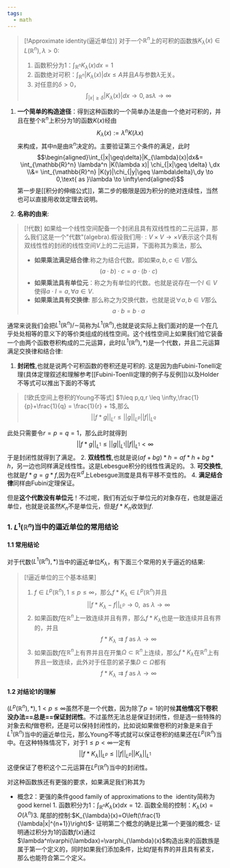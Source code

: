 ```yaml
---
tags:
  - math
---
```


> [!Approximate identity(逼近单位)]
> 对于一个$\mathbb{R}^n$上的可积的函数族$K_{\lambda}(x)\in L(\mathbb{R}^n),\lambda>0$:
> 1.  函数积分为1：$\int_{\mathbb{R}^n}K_{\lambda}(x)dx=1$ 
> 2.  函数绝对可积：$\int_{\mathbb{R}^n}|K_{\lambda}(x)|dx\leq A$并且$A$与参数$\lambda$无关。
> 3.  对任意的$\delta>0$，$$\int_{|x|\geq\delta}|K_{\lambda}(x)|dx\to0,\text{as}\lambda\to\infty$$

1. **一个简单的构造途径**：得到这种函数的一个简单办法是由一个绝对可积的，并且在整个$\mathbb{R}^n$上积分为1的函数$K(x)$经由$$K_{\lambda}(x):=\lambda^nK(\lambda x)$$来构成，其中n是由$\mathbb{R}^n$决定的。主要验证第三个条件的满足，此时$$\begin{aligned}\int_{|x|\geq\delta}|K_{\lambda}(x)|dx&= \int_{\mathbb{R}^n} \lambda^n |K(\lambda x)| \chi_{|x|\geq \delta} \,dx \\&= \int_{\mathbb{R}^n} |K(y)|\chi_{|y|\geq \lambda\delta}\,dy \to 0,\text{ as }\lambda \to \infty\end{aligned}$$
第一步是[[积分的伸缩公式]]，第二步的极限是因为积分的绝对连续性，当然也可以直接用收敛定理去说明。

2. **名称的由来**: 

> [!代数]
> 如果给一个线性空间配备一个封闭且具有双线性性的二元运算，那么我们这是一个"代数"(algebra).假设我们用$\cdot :V\times V \to \times V$表示这个具有双线性性的封闭的线性空间$V$上的二元运算，下面称其为乘法，那么
> * **如果乘法满足结合律**:称之为结合代数。即如果$a,b,c \in V$那么$$(a\cdot b)\cdot c = a \cdot (b\cdot c)$$
> * **如果乘法具有单位元**：称之为有单位的代数。也就是说存在一个$I \in V$使得$a \cdot I = a,\forall a \in V$.
> * **如果乘法具有交换律**: 那么称之为交换代数，也就是说$\forall a,b \in V$那么$$a\cdot b = b \cdot a$$

通常来说我们会把$L^{1}(\mathbb{R}^n)/\sim$简称为$L^{1}(\mathbb{R}^n)$,也就是说实际上我们面对的是一个在几乎处处相等的意义下的等价类组成的线性空间。这个线性空间上如果我们给它装备一个由两个函数卷积构成的二元运算，此时$(L^{1}(\mathbb{R}^n),*)$是一个代数，并且二元运算满足交换律和结合律:
1. **封闭性**,也就是说两个可积函数的卷积还是可积的.
这是因为由Fubini-Tonelli定理(具体定理叙述和理解参考[[Fubini-Toenlli定理的例子与反例]])以及Holder不等式可以推出下面的不等式

> [!欧氏空间上卷积的Young不等式]
> $1\leq p,q,r \leq \infty,\frac{1}{p}+\frac{1}{q} = \frac{1}{r} + 1$,那么$$||f*g||_{L^r}\leq ||g||_{L^p}||f||_{L^q}$$

此处只需要令$r=p=q=1$，那么此时就得到$$||f*g||_{L^1}\leq ||g||_{L^1}||f||_{L^1}<\infty$$
于是封闭性就得到了满足。
2. **双线性性**,也就是说$(af+bg)*h=a f*h +b g*h$，另一边也同样满足线性性。这是Lebesgue积分的线性性满足的。
3. **可交换性**,也就是$f*g=g*f$,因为在$\mathbb{R}^d$上Lebesgue测度是具有平移不变性的。
4. **满足结合律**同样由Fubini定理保证。

但是**这个代数没有单位元**！不过呢，我们有近似于单位元的对象存在，也就是逼近单位，也就是说虽然$K_n$不是单位元，但是$f*K_n$收敛到$f$.

### 1. $L^1(\mathbb{R}^n)$当中的逼近单位的常用结论

#### 1.1 常用结论

对于代数$(L^{1}(\mathbb{R}^n),*)$当中的逼近单位$K_{\lambda}$，有下面三个常用的关于逼近的结果:

> [!逼近单位的三个基本结果]
> 1. $f \in L^p(\mathbb{R}^n),1\leq p\leq \infty$，那么$f * K_{\lambda}\in L^p(\mathbb{R}^n)$并且$$||f * K_{\lambda}-f||_{L^p}\to 0,\text{ as }\lambda\to \infty$$
> 2. 如果函数$f$在$\mathbb{R}^n$上一致连续并且有界，那么$f*K_{\lambda}$也是一致连续并且有界的，并且$$f * K_{\lambda}\rightrightarrows f \text{ as }\lambda \to \infty$$
> 3. 如果函数$f$在$\mathbb{R}^n$上有界并且在开集$\Omega\subset \mathbb{R}^n$上连续，那么$f*K_{\lambda}$在$\mathbb{R}^n$上有界且一致连续，此外对于任意的紧子集$D \subset \Omega$都有$$f * K_{\lambda}\rightrightarrows f \text{ as }\lambda \to \infty$$

#### 1.2 对结论1的理解

$(L^p(\mathbb{R}^n),*),1< p\leq \infty$虽然不是一个代数，因为除了$p=1$的时候**其他情况下卷积没办法==总是==保证封闭性**。不过虽然无法总是保证封闭性，但是选一些特殊的对象去和$f$做卷积，还是可以保持封闭性的，比如说如果做卷积的对象是来自于$L^1(\mathbb{R}^n)$当中的逼近单位元，那么Young不等式就可以保证卷积的结果还在$L^p(\mathbb{R}^n)$当中。在这种特殊情况下，对于$1\leq p<\infty$一定有$$||f*K_{\lambda}||_{L^p}\leq ||f||_{L^p}||K_{\lambda}||_{L^1}$$这便保证了卷积这个二元运算在$L^p(\mathbb{R}^n)$当中的封闭性。










对这种函数族还有更强的要求，如果满足我们称其为
-   概念2：更强的条件good family of approximations to the     identity简称为good kernel 1.  函数积分为1：$\int_{\mathbb{R}^n}K_{\lambda}(x)dx=1$2.  函数全局的控制：$K_{\lambda}(x)=O(\lambda^{n})$3.  尾部的控制:$K_{\lambda}(x)=O\left(\frac{1}{\lambda|x|^{n+1}}\right)$-   证明第二个概念的确是比第一个更强的概念-   证明通过积分为1的函数$f(x)$通过$\lambda^n\varphi(\lambdax)=\varphi_{\lambda}(x)$构造出来的函数族是属于第一个定义的，同时如果我们添加条件，比如$f$是有界的并且具有紧支，那么也能符合第二个定义。